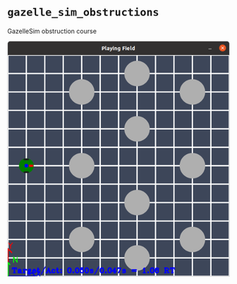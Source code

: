 # `gazelle_sim_obstructions`

GazelleSim obstruction course

![Map Screenshot](doc/map_screenshot.png)
